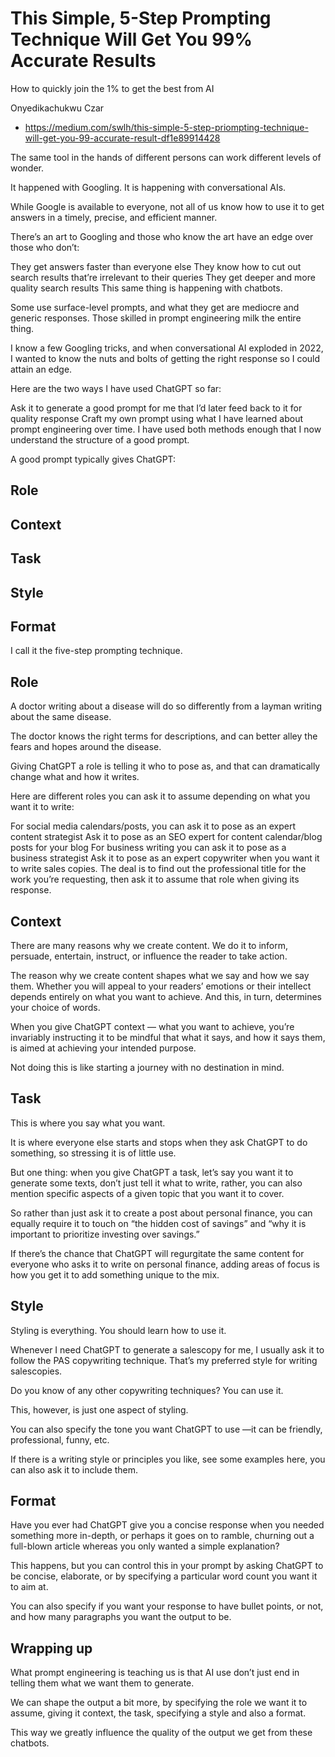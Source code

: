 # This Simple, 5-Step Prompting Technique Will Get You 99% Accurate Results

How to quickly join the 1% to get the best from AI

Onyedikachukwu Czar

* https://medium.com/swlh/this-simple-5-step-priompting-technique-will-get-you-99-accurate-result-df1e89914428

The same tool in the hands of different persons can work different levels of wonder.

It happened with Googling. It is happening with conversational AIs.

While Google is available to everyone, not all of us know how to use it to get answers in a timely, precise, and efficient manner.

There’s an art to Googling and those who know the art have an edge over those who don’t:

They get answers faster than everyone else
They know how to cut out search results that’re irrelevant to their queries
They get deeper and more quality search results
This same thing is happening with chatbots.

Some use surface-level prompts, and what they get are mediocre and generic responses. Those skilled in prompt engineering milk the entire thing.

I know a few Googling tricks, and when conversational AI exploded in 2022, I wanted to know the nuts and bolts of getting the right response so I could attain an edge.

Here are the two ways I have used ChatGPT so far:

Ask it to generate a good prompt for me that I’d later feed back to it for quality response
Craft my own prompt using what I have learned about prompt engineering over time.
I have used both methods enough that I now understand the structure of a good prompt.

A good prompt typically gives ChatGPT:

## Role

## Context

## Task

## Style

## Format

I call it the five-step prompting technique.


## Role

A doctor writing about a disease will do so differently from a layman writing about the same disease.

The doctor knows the right terms for descriptions, and can better alley the fears and hopes around the disease.

Giving ChatGPT a role is telling it who to pose as, and that can dramatically change what and how it writes.

Here are different roles you can ask it to assume depending on what you want it to write:

For social media calendars/posts, you can ask it to pose as an expert content strategist
Ask it to pose as an SEO expert for content calendar/blog posts for your blog
For business writing you can ask it to pose as a business strategist
Ask it to pose as an expert copywriter when you want it to write sales copies.
The deal is to find out the professional title for the work you’re requesting, then ask it to assume that role when giving its response.

## Context

There are many reasons why we create content. We do it to inform, persuade, entertain, instruct, or influence the reader to take action.

The reason why we create content shapes what we say and how we say them. Whether you will appeal to your readers’ emotions or their intellect depends entirely on what you want to achieve. And this, in turn, determines your choice of words.

When you give ChatGPT context — what you want to achieve, you’re invariably instructing it to be mindful that what it says, and how it says them, is aimed at achieving your intended purpose.

Not doing this is like starting a journey with no destination in mind.

## Task
This is where you say what you want.

It is where everyone else starts and stops when they ask ChatGPT to do something, so stressing it is of little use.

But one thing: when you give ChatGPT a task, let’s say you want it to generate some texts, don’t just tell it what to write, rather, you can also mention specific aspects of a given topic that you want it to cover.

So rather than just ask it to create a post about personal finance, you can equally require it to touch on “the hidden cost of savings” and “why it is important to prioritize investing over savings.”

If there’s the chance that ChatGPT will regurgitate the same content for everyone who asks it to write on personal finance, adding areas of focus is how you get it to add something unique to the mix.

## Style
Styling is everything. You should learn how to use it.

Whenever I need ChatGPT to generate a salescopy for me, I usually ask it to follow the PAS copywriting technique. That’s my preferred style for writing salescopies.

Do you know of any other copywriting techniques? You can use it.

This, however, is just one aspect of styling.

You can also specify the tone you want ChatGPT to use —it can be friendly, professional, funny, etc.

If there is a writing style or principles you like, see some examples here, you can also ask it to include them.

## Format
Have you ever had ChatGPT give you a concise response when you needed something more in-depth, or perhaps it goes on to ramble, churning out a full-blown article whereas you only wanted a simple explanation?

This happens, but you can control this in your prompt by asking ChatGPT to be concise, elaborate, or by specifying a particular word count you want it to aim at.

You can also specify if you want your response to have bullet points, or not, and how many paragraphs you want the output to be.

## Wrapping up
What prompt engineering is teaching us is that AI use don’t just end in telling them what we want them to generate.

We can shape the output a bit more, by specifying the role we want it to assume, giving it context, the task, specifying a style and also a format.

This way we greatly influence the quality of the output we get from these chatbots.

